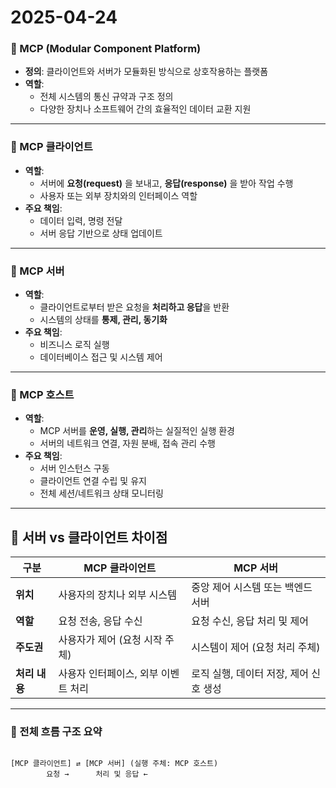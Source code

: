 # 2025-04-24

### 📌 MCP (Modular Component Platform)

- **정의**: 클라이언트와 서버가 모듈화된 방식으로 상호작용하는 플랫폼
- **역할**:
    - 전체 시스템의 통신 규약과 구조 정의
    - 다양한 장치나 소프트웨어 간의 효율적인 데이터 교환 지원

---

### 📌 MCP 클라이언트

- **역할**:
    - 서버에 **요청(request)** 을 보내고, **응답(response)** 을 받아 작업 수행
    - 사용자 또는 외부 장치와의 인터페이스 역할
- **주요 책임**:
    - 데이터 입력, 명령 전달
    - 서버 응답 기반으로 상태 업데이트

---

### 📌 MCP 서버

- **역할**:
    - 클라이언트로부터 받은 요청을 **처리하고 응답**을 반환
    - 시스템의 상태를 **통제, 관리, 동기화**
- **주요 책임**:
    - 비즈니스 로직 실행
    - 데이터베이스 접근 및 시스템 제어

---

### 📌 MCP 호스트

- **역할**:
    - MCP 서버를 **운영, 실행, 관리**하는 실질적인 실행 환경
    - 서버의 네트워크 연결, 자원 분배, 접속 관리 수행
- **주요 책임**:
    - 서버 인스턴스 구동
    - 클라이언트 연결 수립 및 유지
    - 전체 세션/네트워크 상태 모니터링

---

## 🔁 서버 vs 클라이언트 차이점

| 구분 | MCP 클라이언트 | MCP 서버 |
| --- | --- | --- |
| **위치** | 사용자의 장치나 외부 시스템 | 중앙 제어 시스템 또는 백엔드 서버 |
| **역할** | 요청 전송, 응답 수신 | 요청 수신, 응답 처리 및 제어 |
| **주도권** | 사용자가 제어 (요청 시작 주체) | 시스템이 제어 (요청 처리 주체) |
| **처리 내용** | 사용자 인터페이스, 외부 이벤트 처리 | 로직 실행, 데이터 저장, 제어 신호 생성 |

---

### 🔄 전체 흐름 구조 요약

```

[MCP 클라이언트] ⇄ [MCP 서버] (실행 주체: MCP 호스트)
        요청 →      처리 및 응답 ←
```